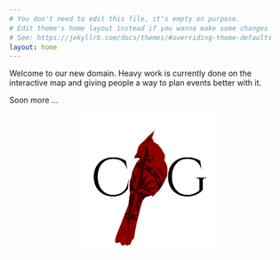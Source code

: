 ```yaml
---
# You don't need to edit this file, it's empty on purpose.
# Edit theme's home layout instead if you wanna make some changes
# See: https://jekyllrb.com/docs/themes/#overriding-theme-defaults
layout: home
---
```

Welcome to our new domain.  Heavy work is currently done on the interactive map and giving people a way to plan events better with it.

Soon more ...

<img src="logo.png" style="display: block; margin-left: auto; margin-right: auto; width: 50%;"  />
